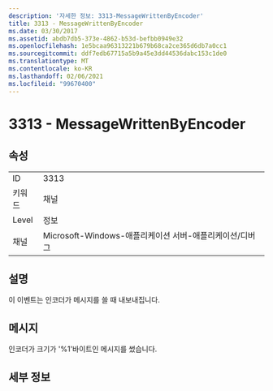 ```yaml
---
description: '자세한 정보: 3313-MessageWrittenByEncoder'
title: 3313 - MessageWrittenByEncoder
ms.date: 03/30/2017
ms.assetid: abdb7db5-373e-4862-b53d-befbb0949e32
ms.openlocfilehash: 1e5bcaa96313221b679b68ca2ce365d6db7a0cc1
ms.sourcegitcommit: ddf7edb67715a5b9a45e3dd44536dabc153c1de0
ms.translationtype: MT
ms.contentlocale: ko-KR
ms.lasthandoff: 02/06/2021
ms.locfileid: "99670400"
---
```

# <a name="3313---messagewrittenbyencoder"></a>3313 - MessageWrittenByEncoder

## <a name="properties"></a>속성  
  
|||  
|-|-|  
|ID|3313|  
|키워드|채널|  
|Level|정보|  
|채널|Microsoft-Windows-애플리케이션 서버-애플리케이션/디버그|  
  
## <a name="description"></a>설명  

 이 이벤트는 인코더가 메시지를 쓸 때 내보내집니다.  
  
## <a name="message"></a>메시지  

 인코더가 크기가 '%1'바이트인 메시지를 썼습니다.  
  
## <a name="details"></a>세부 정보
